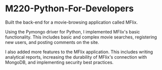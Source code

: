 # M220-Python-For-Developers


Built the back-end for a movie-browsing application called MFlix.

Using the Pymongo driver for Python, I implemented MFlix's basic functionality. This includes basic and complex movie searches, registering new users, and posting comments on the site.

I also added more features to the MFlix application. This includes writing analytical reports, increasing the durability of MFlix's connection with MongoDB, and implementing security best practices.

